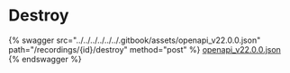# Destroy

{% swagger src="../../../../../../.gitbook/assets/openapi_v22.0.0.json" path="/recordings/{id}/destroy" method="post" %}
[openapi_v22.0.0.json](../../../../../../.gitbook/assets/openapi_v22.0.0.json)
{% endswagger %}
